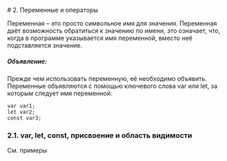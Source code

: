 # 2. Переменные и операторы

Переменная – это просто символьное имя для значения. Переменная даёт возможность обратиться к значению по имени, это означает, что, когда в программе указывается имя переменной, вместо неё подставляется значение.

##### Объявление:

Прежде чем использовать переменную, её необходимо объявить. Переменные объявляются с помощью ключевого слова var или let, за которым следует имя переменной:

```
var var1;
let var2;
const var3;
```

### 2.1. var, let, const, присвоение и область видимости

См. примеры

